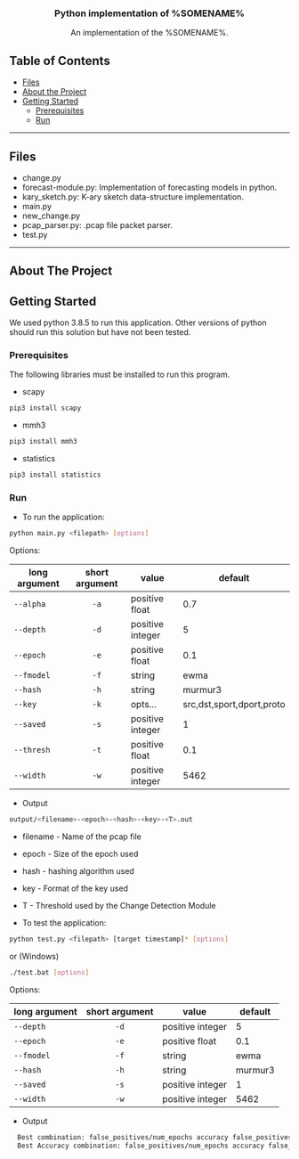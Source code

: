 <!-- PROJECT LOGO -->
<p align="center">

  <h3 align="center">Python implementation of %SOMENAME%</h3>

  <p align="center">
    An implementation of the %SOMENAME%.
  </p>
</p>

<!-- TABLE OF CONTENTS -->
## Table of Contents

* [Files](#files)
* [About the Project](#about-the-project)
* [Getting Started](#getting-started)
  * [Prerequisites](#prerequisites)
  * [Run](#run)

---
## Files
- change.py
- forecast-module.py: Implementation of forecasting models in python.
- kary_sketch.py: K-ary sketch data-structure implementation.
- main.py
- new_change.py 
- pcap_parser.py: .pcap file packet parser.
- test.py
---

<!-- ABOUT THE PROJECT -->
## About The Project

<!-- GETTING STARTED -->
## Getting Started

We used python 3.8.5 to run this application. Other versions of python should run this solution but have not been tested.

<!-- PREREQUISITES -->
### Prerequisites

The following libraries must be installed to run this program.
* scapy
```sh
pip3 install scapy
```
* mmh3
```sh
pip3 install mmh3
```
* statistics
```sh
pip3 install statistics
```

<!-- RUN -->
### Run
* To run the application:
```sh
python main.py <filepath> [options]
```
Options:

|    long argument | short argument | value            | default                    |
|    ------------- |:--------------:| ---------------- | -------------------------- |
|    `--alpha`     | `-a`           | positive float   |  0.7                       |     
|    `--depth`     | `-d`           | positive integer |  5                         |     
|    `--epoch`     | `-e`           | positive float   |  0.1                       |     
|    `--fmodel`    | `-f`           | string           |  ewma                      |     
|    `--hash`      | `-h`           | string           |  murmur3                   |     
|    `--key`       | `-k`           | opts...          |  src,dst,sport,dport,proto |        
|    `--saved`     | `-s`           | positive integer |  1                         |     
|    `--thresh`    | `-t`           | positive float   |  0.1                       |     
|    `--width`     | `-w`           | positive integer |  5462                      |    

* Output
```sh
output/<filename>-<epoch>-<hash>-<key>-<T>.out
```
  * filename - Name of the pcap file
  * epoch - Size of the epoch used
  * hash - hashing algorithm used
  * key - Format of the key used
  * T - Threshold used by the Change Detection Module

* To test the application:
```sh
python test.py <filepath> [target timestamp]* [options]
```
or (Windows)
```sh
./test.bat [options]
```
Options:

|    long argument | short argument | value            | default                    |
|    ------------- |:--------------:| ---------------- | -------------------------- |   
|    `--depth`     | `-d`           | positive integer |  5                         |     
|    `--epoch`     | `-e`           | positive float   |  0.1                       |     
|    `--fmodel`    | `-f`           | string           |  ewma                      |     
|    `--hash`      | `-h`           | string           |  murmur3                   |       
|    `--saved`     | `-s`           | positive integer |  1                         |     
|    `--width`     | `-w`           | positive integer |  5462                      |    

* Output
```sh
  Best combination: false_positives/num_epochs accuracy false_positives changes_detected [alpha, threshold, key]
  Best Accuracy combination: false_positives/num_epochs accuracy false_positives changes_detected [alpha, threshold, key]
```